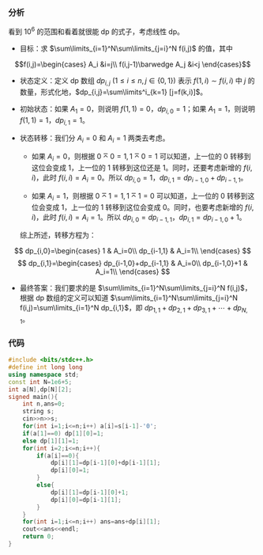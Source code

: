 ### 分析

看到 $10^6$ 的范围和看着就很能 dp 的式子，考虑线性 dp。

- 目标：求 $\sum\limits_{i=1}^N\sum\limits_{j=i}^N f(i,j)$ 的值，其中

$$f(i,j)=\begin{cases}
A_i &i=j\\
f(i,j-1)\barwedge A_j &i<j
\end{cases}$$

- 状态定义：定义 dp 数组 $dp_{i,j}\ (1 \le i \le n,j \in\{0,1\})$ 表示 $f(1,i)\sim f(i,i)$ 中 $j$ 的数量，形式化地，$dp_{i,j}=\sum\limits^i_{k=1} [j=f(k,i)]$。

- 初始状态：如果 $A_1=0$，则说明 $f(1,1)=0$，$dp_{i,0}=1$；如果 $A_1=1$，则说明 $f(1,1)=1$，$dp_{i,1}=1$。

- 状态转移：我们分 $A_i=0$ 和 $A_i=1$ 两类去考虑。 

  - 如果 $A_i=0$，则根据 $0\barwedge0=1,1\barwedge0=1$ 可以知道，上一位的 $0$ 转移到这位会变成 $1$，上一位的 $1$ 转移到这位还是 $1$。同时，还要考虑新增的 $f(i,i)$，此时 $f(i,i)=A_i=0$。所以 $dp_{i,0}=1$，$dp_{i,1}=dp_{i-1,0}+dp_{i-1,1}$。

  - 如果 $A_i=1$，则根据 $0\barwedge1=1,1\barwedge1=0$ 可以知道，上一位的 $0$ 转移到这位会变成 $1$，上一位的 $1$ 转移到这位会变成 $0$。同时，也要考虑新增的 $f(i,i)$，此时 $f(i,i)=A_i=1$。所以 $dp_{i,0}=dp_{i-1,1}$，$dp_{i,1}=dp_{i-1,0}+1$。

  综上所述，转移方程为：

$$
dp_{i,0}=\begin{cases}
1 & A_i=0\\
dp_{i-1,1} & A_i=1\\
\end{cases}
$$
$$
dp_{i,1}=\begin{cases}
dp_{i-1,0}+dp_{i-1,1} & A_i=0\\
dp_{i-1,0}+1 & A_i=1\\
\end{cases}
$$
                           
- 最终答案：我们要求的是 $\sum\limits_{i=1}^N\sum\limits_{j=i}^N f(i,j)$，根据 dp 数组的定义可以知道 $\sum\limits_{i=1}^N\sum\limits_{j=i}^N f(i,j)=\sum\limits_{i=1}^N dp_{i,1}$，即 $dp_{1,1}+dp_{2,1}+dp_{3,1}+\cdots+dp_{N,1}$。
                           
### 代码
                           
```c++
#include <bits/stdc++.h>
#define int long long
using namespace std;
const int N=1e6+5;
int a[N],dp[N][2];
signed main(){
	int n,ans=0;
	string s;
	cin>>n>>s;
	for(int i=1;i<=n;i++) a[i]=s[i-1]-'0';
	if(a[1]==0) dp[1][0]=1;
	else dp[1][1]=1;
	for(int i=2;i<=n;i++){
		if(a[i]==0){
			dp[i][1]=dp[i-1][0]+dp[i-1][1];
			dp[i][0]=1;
		}
		else{
			dp[i][1]=dp[i-1][0]+1;
			dp[i][0]=dp[i-1][1];
		}
	}
	for(int i=1;i<=n;i++) ans=ans+dp[i][1];
	cout<<ans<<endl;
	return 0;
}
```